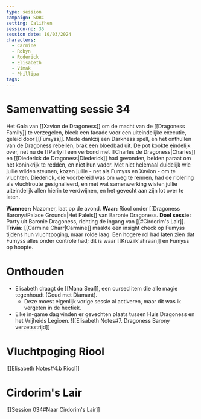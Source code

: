 ```yaml
---
type: session
campaign: SDBC
setting: Califhen
session-no: 35
session date: 10/03/2024
characters:
  - Carmine
  - Robyn
  - Roderick
  - Elisabeth
  - Vimak
  - Phillipa
tags:
---
```

# Samenvatting sessie 34
Het Gala van [[Xavion de Dragoness]] om de macht van de [[Dragoness Family]] te verzegelen, bleek een facade voor een uiteindelijke executie, geleid door [[Fumyss]]. Mede dankzij een Darkness spell, en het onthullen van de Dragoness rebellen, brak een bloedbad uit. De pot kookte eindelijk over, net nu de [[Party]] een verbond met [[Charles de Dragoness|Charles]] en [[Diederick de Dragoness|Diederick]] had gevonden, beiden paraat om het koninkrijk te redden, en niet hun vader. Met niet helemaal duidelijk wie jullie wilden steunen, kozen jullie - net als Fumyss en Xavion - om te vluchten. Diederick, die voorbereid was om weg te rennen, had de riolering als vluchtroute gesignalieerd, en met wat samenwerking wisten jullie uiteindelijk allen hierin te verdwijnen, en het gevecht aan zijn lot over te laten.

**Wanneer:** Nazomer, laat op de avond.
**Waar:** Riool onder [[Dragoness Barony#Palace Grounds|Het Paleis]] van Baronie Dragoness. 
**Doel sessie:** Party uit Baronie Dragoness, richting de ingang van [[#Cirdorim's Lair]].
**Trivia:** [[Carmine Charr|Carmine]] maakte een insight check op Fumyss tijdens hun vluchtpoging, maar rolde laag. Een hogere rol had laten zien dat Fumyss alles onder controle had; dit is waar [[Kruziik'ahraan]] en Fumyss op hoopte.  
# Onthouden
- Elisabeth draagt de [[Mana Seal]], een cursed item die alle magie tegenhoudt (Goud met Diamant).
	- Deze moest eigenlijk vorige sessie al activeren, maar dit was ik vergeten in de hectiek.
- Elke in-game dag vinden er gevechten plaats tussen Huis Dragoness en het Vrijheids Legioen.
![[Elisabeth Notes#7. Dragoness Barony verzetsstrijd]]
# Vluchtpoging Riool
![[Elisabeth Notes#4.b Riool]]
# Cirdorim's Lair
![[Session 034#Naar Cirdorim's Lair]]

